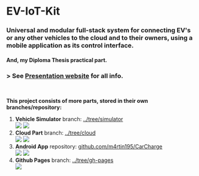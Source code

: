 # EV-IoT-Kit
### Universal and modular full-stack system for connecting EV's or any other vehicles to the cloud and to their owners, using a mobile application as its control interface.
#### And, my Diploma Thesis practical part.
### > See [Presentation website](https://m4rtin195.github.io/EV-IoT-Kit/) for all info.
<br>

**This project consists of more parts, stored in their own branches/repository:**
1. **Vehicle Simulator** branch: [../tree/simulator](../../tree/simulator)  
![](https://img.shields.io/badge/-Raspberry_Pi-blue?style=flat-square) ![](https://img.shields.io/badge/-C++-green?style=flat-square)
2. **Cloud Part** branch: [../tree/cloud](../../tree/cloud)  
![](https://img.shields.io/badge/-AWS-blue?style=flat-square) ![](https://img.shields.io/badge/-JavaScript-green?style=flat-square)
3. **Android App** repository: [github.com/m4rtin195/CarCharge](https://github.com/m4rtin195/CarCharge)  
![](https://img.shields.io/badge/-Java-green?style=flat-square) ![](https://img.shields.io/badge/-Firebase-blue?style=flat-square)
4. **Github Pages** branch: [../tree/gh-pages](../../tree/gh-pages)  
![](https://img.shields.io/badge/-Jekyll-blue?style=flat-square)
